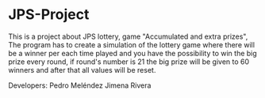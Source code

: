# JPS-Project
This is a project about JPS lottery, game "Accumulated and extra prizes", The program has to create a simulation of the lottery game where there will be a 
winner per each time played and you have the possibility to win the big prize every round, if round's number is 21 the big prize will be given to 60 winners 
and after that all values will be reset.

Developers:
Pedro Meléndez 
Jimena Rivera
